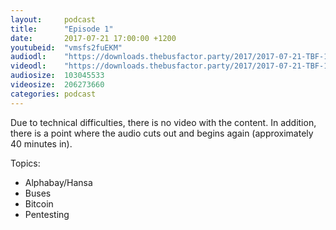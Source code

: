 ```yaml
---
layout:     podcast
title:      "Episode 1"
date:       2017-07-21 17:00:00 +1200
youtubeid:  "vmsfs2fuEKM"
audiodl:    "https://downloads.thebusfactor.party/2017/2017-07-21-TBF-1.mp3"
videodl:    "https://downloads.thebusfactor.party/2017/2017-07-21-TBF-1.mp4"
audiosize:  103045533
videosize:  206273660
categories: podcast
---
```

Due to technical difficulties, there is no video with the content.
In addition, there is a point where the audio cuts out and begins again (approximately 40 minutes in).

Topics:
* Alphabay/Hansa
* Buses
* Bitcoin
* Pentesting
